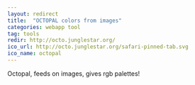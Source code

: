 ```yaml
---
layout: redirect
title:  "OCTOPAL colors from images"
categories: webapp tool
tag: tools
redir: http://octo.junglestar.org/
ico_url: http://octo.junglestar.org/safari-pinned-tab.svg
ico_name: octopal
---
```


Octopal, feeds on images, gives rgb palettes!
